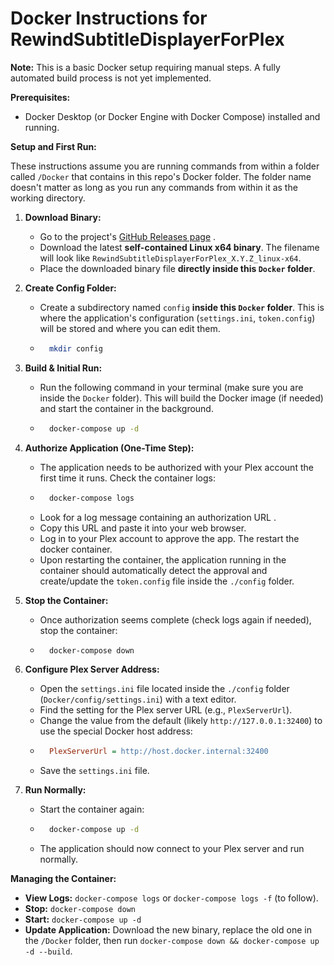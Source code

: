 # Docker Instructions for RewindSubtitleDisplayerForPlex

**Note:** This is a basic Docker setup requiring manual steps. A fully automated build process is not yet implemented.

**Prerequisites:**
* Docker Desktop (or Docker Engine with Docker Compose) installed and running.

**Setup and First Run:**

These instructions assume you are running commands from within a folder called `/Docker` that contains in this repo's Docker folder. The folder name doesn't matter as long as you run any commands from within it as the working directory.

1.  **Download Binary:**
    * Go to the project's [GitHub Releases page](https://github.com/ThioJoe/Plex-Show-Subtitles-On-Rewind/releases) .
    * Download the latest **self-contained Linux x64 binary**. The filename will look like `RewindSubtitleDisplayerForPlex_X.Y.Z_linux-x64`.
    * Place the downloaded binary file **directly inside this `Docker` folder**.

2.  **Create Config Folder:**
    * Create a subdirectory named `config` **inside this `Docker` folder**. This is where the application's configuration (`settings.ini`, `token.config`) will be stored and where you can edit them.
    * ```bash
        mkdir config
        ```

3.  **Build & Initial Run:**
    * Run the following command in your terminal (make sure you are inside the `Docker` folder). This will build the Docker image (if needed) and start the container in the background.
    * ```bash
        docker-compose up -d
        ```

4.  **Authorize Application (One-Time Step):**
    * The application needs to be authorized with your Plex account the first time it runs. Check the container logs:
    * ```bash
        docker-compose logs
        ```
    * Look for a log message containing an authorization URL .
    * Copy this URL and paste it into your web browser.
    * Log in to your Plex account to approve the app. The restart the docker container.
    * Upon restarting the container, the application running in the container should automatically detect the approval and create/update the `token.config` file inside the `./config` folder.

5.  **Stop the Container:**
    * Once authorization seems complete (check logs again if needed), stop the container:
    * ```bash
        docker-compose down
        ```

6.  **Configure Plex Server Address:**
    * Open the `settings.ini` file located inside the `./config` folder (`Docker/config/settings.ini`) with a text editor.
    * Find the setting for the Plex server URL (e.g., `PlexServerUrl`).
    * Change the value from the default (likely `http://127.0.0.1:32400`) to use the special Docker host address:
    * ```ini
        PlexServerUrl = http://host.docker.internal:32400
        ```
    * Save the `settings.ini` file.

7.  **Run Normally:**
    * Start the container again:
    * ```bash
        docker-compose up -d
        ```
    * The application should now connect to your Plex server and run normally.

**Managing the Container:**

* **View Logs:** `docker-compose logs` or `docker-compose logs -f` (to follow).
* **Stop:** `docker-compose down`
* **Start:** `docker-compose up -d`
* **Update Application:** Download the new binary, replace the old one in the `/Docker` folder, then run `docker-compose down && docker-compose up -d --build`.